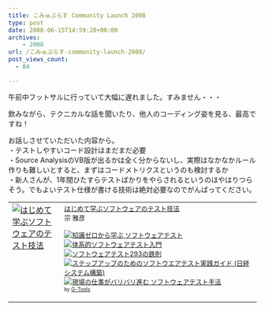 ```yaml
---
title: こみゅぷらす Community Launch 2008
type: post
date: 2008-06-15T14:59:28+00:00
archives:
    - 2008
url: /こみゅぷらす-community-launch-2008/
post_views_count:
  - 84

---
```

</p> 

午前中フットサルに行っていて大幅に遅れました。すみません・・・ 

飲みながら、テクニカルな話を聞いたり、他人のコーディング姿を見る、最高ですね！ 

お話しさせていただいた内容から。  
・テストしやすいコード設計はまだまだ必要  
・Source AnalysisのVB版が出るかは全く分からないし、実際はなかなかルール作りも難しいとすると、まずはコードメトリクスというのも検討するか  
・新人さんが、1年間ひたすらテストばかりをやらされるというのはやはりつらそう。でもよいテスト仕様が書ける技術は絶対必要なのでがんばってください。

<table cellpadding="5" border="0">
  <tr>
    <td valign="top">
      <a href="http://www.amazon.co.jp/gp/redirect.html%3FASIN=4822282511%26tag=konnokiyotaka-22%26lcode=xm2%26cID=2025%26ccmID=165953%26location=/o/ASIN/4822282511%253FSubscriptionId=0G91FPYVW6ZGWBH4Y9G2" target="_blank"><img alt="はじめて学ぶソフトウェアのテスト技法" src="https://i2.wp.com/ecx.images-amazon.com/images/I/51JSRX31MSL._SL160_.jpg" border="0" data-recalc-dims="1" /></a>
    </td>
    <td valign="top">
      <font size="-1"><a href="http://www.amazon.co.jp/gp/redirect.html%3FASIN=4822282511%26tag=konnokiyotaka-22%26lcode=xm2%26cID=2025%26ccmID=165953%26location=/o/ASIN/4822282511%253FSubscriptionId=0G91FPYVW6ZGWBH4Y9G2" target="_blank">はじめて学ぶソフトウェアのテスト技法</a><img height="1" alt="" src="http://www.assoc-amazon.jp/e/ir?t=konnokiyotaka-22&l=ur2&o=9" width="1" border="0" /><br />宗 雅彦 </p>
      <p>
        <a href="http://www.amazon.co.jp/exec/obidos/ASIN/4798107093/konnokiyotaka-22/ref=nosim/" target="_blank"><img alt="知識ゼロから学ぶ ソフトウェアテスト" src="https://i1.wp.com/images.amazon.com/images/P/4798107093.09._SCTHUMBZZZ_.jpg" border="0" data-recalc-dims="1" /></a> <a href="http://www.amazon.co.jp/exec/obidos/ASIN/4822282074/konnokiyotaka-22/ref=nosim/" target="_blank"><img alt="体系的ソフトウェアテスト入門" src="https://i2.wp.com/images.amazon.com/images/P/4822282074.09._SCTHUMBZZZ_.jpg" border="0" data-recalc-dims="1" /></a> <a href="http://www.amazon.co.jp/exec/obidos/ASIN/482228154X/konnokiyotaka-22/ref=nosim/" target="_blank"><img alt="ソフトウェアテスト293の鉄則" src="https://i1.wp.com/images.amazon.com/images/P/482228154X.09._SCTHUMBZZZ_.jpg" border="0" data-recalc-dims="1" /></a> <a href="http://www.amazon.co.jp/exec/obidos/ASIN/4822229688/konnokiyotaka-22/ref=nosim/" target="_blank"><img alt="ステップアップのためのソフトウエアテスト実践ガイド (日経システム構築)" src="https://i1.wp.com/images.amazon.com/images/P/4822229688.09._SCTHUMBZZZ_.jpg" border="0" data-recalc-dims="1" /></a> <a href="http://www.amazon.co.jp/exec/obidos/ASIN/4774127116/konnokiyotaka-22/ref=nosim/" target="_blank"><img alt="現場の仕事がバリバリ進む ソフトウェアテスト手法" src="https://i0.wp.com/images.amazon.com/images/P/4774127116.09._SCTHUMBZZZ_.jpg" border="0" data-recalc-dims="1" /></a> </font><font size="-2"><br />by <a href="http://www.goodpic.com/mt/aws/index.html">G-Tools</a></font></td> </tr> </tbody> </table>